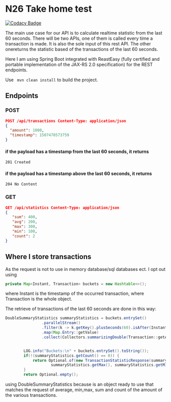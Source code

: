 
# N26 Take home test
[![Codacy Badge](https://api.codacy.com/project/badge/Grade/05eadedc787545b585016a5260e247b9)](https://www.codacy.com/app/justpolidor/transactionapp?utm_source=github.com&amp;utm_medium=referral&amp;utm_content=justpolidor/transactionapp&amp;utm_campaign=Badge_Grade)

The main use case for our API is to calculate realtime statistic from the last 60 seconds. There will be two APIs, one of them is called every time a transaction is made. It is also the sole input of this rest API. The other onereturns the statistic based of the transactions of the last 60 seconds.

Here I am using Spring Boot integrated with ReastEasy (fully certified and portable implementation of the JAX-RS 2.0 specification) for the REST endpoints. 

Use ``` mvn clean install``` to build the project.

## Endpoints
### POST
```json
POST /api/transactions Content-Type: application/json
{
  "amount": 1000,
  "timestamp": 1507470573759
}
```
#### if the payload has a timestamp from the last 60 seconds, it returns
```
201 Created
```

#### if the payload has a timestamp above the last 60 seconds, it returns
```
204 No Content
```

### GET
```json
GET /api/statistics Content-Type: application/json
{
   "sum": 400,
   "avg": 200,
   "max": 300,
   "min": 100,
   "count": 2
}
```

## Where I store transactions

As the request is not to use in memory database/sql databases ect. I opt out using 
```java
private Map<Instant, Transaction> buckets = new Hashtable<>();
```
where Instant is the timestamp of the occurred transaction, where Transaction is the whole object.

The retrieve of transactions of the last 60 seconds are done in this way:
```java
DoubleSummaryStatistics summaryStatistics = buckets.entrySet()
                .parallelStream()
                .filter(k -> k.getKey().plusSeconds(60).isAfter(Instant.now()))
                .map(Map.Entry::getValue)
                .collect(Collectors.summarizingDouble(Transaction::getAmount));


        LOG.info("Buckets:\n" + buckets.entrySet().toString());
        if(!(summaryStatistics.getCount() == 0)) {
            return Optional.of(new TransactionStatisticResponse(summaryStatistics.getSum(), summaryStatistics.getAverage(),
                    summaryStatistics.getMax(), summaryStatistics.getMin(), summaryStatistics.getCount()));
        }
        return Optional.empty();
```
using DoubleSummaryStatistics because is an object ready to use that matches the request of average, min,max, sum and count of the amount of the various transactions. 
